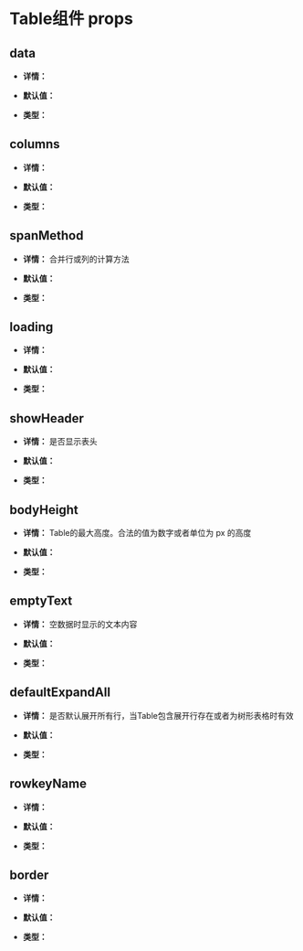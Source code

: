 # Table组件 props

## data

- **详情：**
  
  

- **默认值：** 



- **类型：** 


## columns

- **详情：**
  
  

- **默认值：** 



- **类型：** 


## spanMethod

- **详情：** 合并行或列的计算方法
  
  

- **默认值：** 



- **类型：** 

## loading

- **详情：**
  
  

- **默认值：** 



- **类型：** 


## showHeader

- **详情：** 是否显示表头
  

- **默认值：** 



- **类型：** 

## bodyHeight

- **详情：** Table的最大高度。合法的值为数字或者单位为 px 的高度
  
- **默认值：** 



- **类型：** 

## emptyText

- **详情：** 空数据时显示的文本内容
  
- **默认值：** 



- **类型：** 




## defaultExpandAll

- **详情：** 是否默认展开所有行，当Table包含展开行存在或者为树形表格时有效
  
- **默认值：** 


- **类型：** 




## rowkeyName

- **详情：**
  
  

- **默认值：** 



- **类型：** 


## border

- **详情：**
  
  

- **默认值：** 



- **类型：** 

